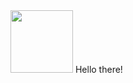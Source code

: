 <div id="gif">
  <img src="https://media.giphy.com/media/gG9fVWJdN41NeiHhzk/giphy.gif" width=100>
  Hello there!
</div>
